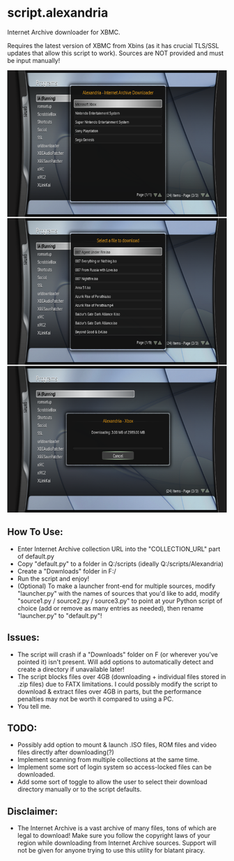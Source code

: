 # script.alexandria
Internet Archive downloader for XBMC. 

Requires the latest version of XBMC from Xbins (as it has crucial TLS/SSL updates that allow this script to work). Sources are NOT provided and must be input manually!

![1](screenshots/1.bmp)
![2](screenshots/2.bmp)
![3](screenshots/3.bmp)

## How To Use:
- Enter Internet Archive collection URL into the "COLLECTION_URL" part of default.py
- Copy "default.py" to a folder in Q:/scripts (ideally Q:/scripts/Alexandria)
- Create a "Downloads" folder in F:/
- Run the script and enjoy!
- (Optional) To make a launcher front-end for multiple sources, modify "launcher.py" with the names of sources that you'd like to add, modify "source1.py / source2.py / source3.py" to point at your Python script of choice (add or remove as many entries as needed), then rename "launcher.py" to "default.py"!

## Issues:
- The script will crash if a "Downloads" folder on F (or wherever you've pointed it) isn't present. Will add options to automatically detect and create a directory if unavailable later!
- The script blocks files over 4GB (downloading + individual files stored in .zip files) due to FATX limitations. I could possibly modify the script to download & extract files over 4GB in parts, but the performance penalties may not be worth it compared to using a PC.
- You tell me.

## TODO:
- Possibly add option to mount & launch .ISO files, ROM files and video files directly after downloading(?)
- Implement scanning from multiple collections at the same time.
- Implement some sort of login system so access-locked files can be downloaded.
- Add some sort of toggle to allow the user to select their download directory manually or to the script defaults.

## Disclaimer:
- The Internet Archive is a vast archive of many files, tons of which are legal to download! Make sure you follow the copyright laws of your region while downloading from Internet Archive sources. Support will not be given for anyone trying to use this utility for blatant piracy. 
